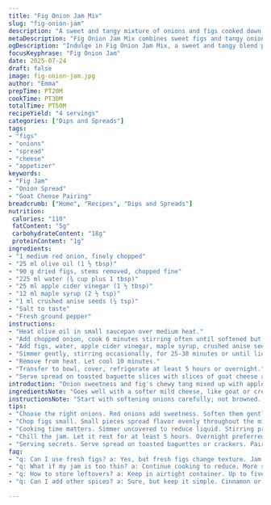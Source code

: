 ```yaml
---
title: "Fig Onion Jam Mix"
slug: "fig-onion-jam"
description: "A sweet and tangy mixture of onions and figs cooked down with apple cider vinegar and maple syrup instead of balsamic and honey, with crushed anise seeds replacing fennel. The onion softens, the figs break down, simmered until thick. Slightly longer cook time, about 30 minutes. Chill well. Use as spread under creamy goat cheese and crispy pancetta."
metaDescription: "Fig Onion Jam Mix combines sweet figs and tangy onions, cooked to a thick jam-like consistency for a delightful spread."
ogDescription: "Indulge in Fig Onion Jam Mix, a sweet and tangy blend perfect for pairing with creamy goat cheese."
focusKeyphrase: "Fig Onion Jam"
date: 2025-07-24
draft: false
image: fig-onion-jam.jpg
author: "Emma"
prepTime: PT20M
cookTime: PT30M
totalTime: PT50M
recipeYield: "4 servings"
categories: ["Dips and Spreads"]
tags:
- "figs"
- "onions"
- "spread"
- "cheese"
- "appetizer"
keywords:
- "Fig Jam"
- "Onion Spread"
- "Goat Cheese Pairing"
breadcrumb: ["Home", "Recipes", "Dips and Spreads"]
nutrition: 
 calories: "110"
 fatContent: "5g"
 carbohydrateContent: "18g"
 proteinContent: "1g"
ingredients:
- "1 medium red onion, finely chopped"
- "25 ml olive oil (1 ½ tbsp)"
- "90 g dried figs, stems removed, chopped fine"
- "225 ml water (¾ cup plus 1 tbsp)"
- "25 ml apple cider vinegar (1 ½ tbsp)"
- "12 ml maple syrup (2 ½ tsp)"
- "1 ml crushed anise seeds (¼ tsp)"
- "Salt to taste"
- "Fresh ground pepper"
instructions:
- "Heat olive oil in small saucepan over medium heat."
- "Add chopped onion, cook 6 minutes stirring often until softened but not browned."
- "Add figs, water, apple cider vinegar, maple syrup, crushed anise seeds, salt and pepper."
- "Simmer gently, stirring occasionally, for 25-30 minutes or until liquid evaporates and mix thickens to chunky jam consistency."
- "Remove from heat. Let cool 10 minutes."
- "Transfer to bowl, cover, refrigerate at least 5 hours or overnight."
- "Serve spread on toasted baguette slices with slices of goat cheese and crispy pancetta."
introduction: "Onion sweetness and fig's chewy tang mixed up with apple cider vinegar and maple syrup. Let it simmer, break down, turn thick. Anise crushed in instead of fennel, add little twist, subtle licorice tone. Cook longer, 30 minutes, not rushed. Cool, chill. Under creamy, tangy goat cheese, with salty crisp pancetta on top. Spread on crusty bread or crackers. Dense, sticky, sweet-sour layers. Eyes closed, tongue curious. Save some for later. Can be made ahead. Exquisite. No frills here—just cooked fruit and onion, transformed."
ingredientsNote: "Goes well with a softer mild cheese, like goat or cream cheese, better than hard cheeses here. Olive oil quality shows; unflavored extra virgin if you want to taste pure vegetable oil, otherwise mild oil ok. Figs soaked briefly if hard, chopped finely—small pieces spread flavor evenly. Apple cider vinegar more acidic and fruity over balsamic's syrupy richness, maple syrup swaps honey adding woody sweetness. Crushed anise seeds replace fennel, similar but sharper, slightly aromatic. Salt and pepper adjust character. Water measured less than original to concentrate taste during longer cooking."
instructionsNote: "Start with softening onions carefully; not browned. Stir often. Add all else once onions translucent. Simmer uncovered to reduce; watch closely last 10 min, stir to prevent sticking or burning. Jam-like thickness feels almost sticky, clings to spoon. Cool ten minutes off heat to let flavors settle before refrigerating. Cold resting thickens further; six hours min, overnight better. Serve slightly chilled or room temperature. Enjoy layered textures on bread; crisp or toasted base with creamy cheese, salty meat contrasts sweet-tart jam. Use small ladle/spoon for spreading thickly but not dripping. Store in airtight container up to five days."
tips:
- "Choose the right onions. Red onions add sweetness. Soften them gently, not browned. Olive oil quality is key. Extra virgin preferred for flavor."
- "Chop figs small. Small pieces spread flavor evenly throughout the mix. Hard figs can be soaked briefly to soften. Adjust size as needed."
- "Cooking time matters. Simmer uncovered to reduce liquid. Stirring prevents sticking. Last 10 minutes require your attention. Thickness should cling to spoon."
- "Chill the jam. Let it rest for at least 5 hours. Overnight preferred. Cold resting allows flavors to deepen and thickens consistency."
- "Serving secrets. Serve spread on toasted baguettes or crackers. Pair with creamy goat cheese and crispy pancetta for balanced textures. Enjoy the contrasts."
faq:
- "q: Can I use fresh figs? a: Yes, but fresh figs change texture. Jam may not thicken like dried. Adjust cooking time."
- "q: What if my jam is too thin? a: Continue cooking to reduce. More simmering thickens mix. Watch closely to avoid burning."
- "q: How to store leftovers? a: Keep in airtight container. Up to five days is fine. Chill well between uses. Adjust serving portions as needed."
- "q: Can I add other spices? a: Sure, but keep it simple. Cinnamon or ginger may work. Test small amounts. Balance is key, don't overpower the figs."

---
```

